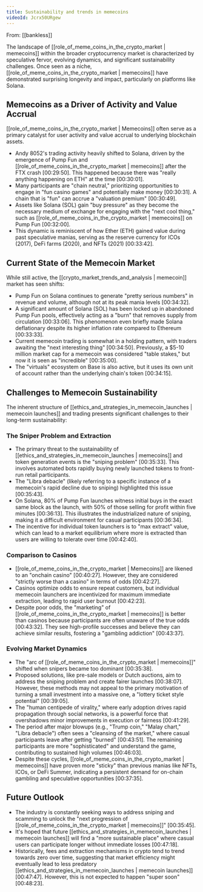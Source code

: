 ```yaml
---
title: Sustainability and trends in memecoins
videoId: Jcrx50URgew
---
```


From: [[bankless]] <br/> 

The landscape of [[role_of_meme_coins_in_the_crypto_market | memecoins]] within the broader cryptocurrency market is characterized by speculative fervor, evolving dynamics, and significant sustainability challenges. Once seen as a niche, [[role_of_meme_coins_in_the_crypto_market | memecoins]] have demonstrated surprising longevity and impact, particularly on platforms like Solana.

## Memecoins as a Driver of Activity and Value Accrual

[[role_of_meme_coins_in_the_crypto_market | Memecoins]] often serve as a primary catalyst for user activity and value accrual to underlying blockchain assets.
*   Andy 8052's trading activity heavily shifted to Solana, driven by the emergence of Pump Fun and [[role_of_meme_coins_in_the_crypto_market | memecoins]] after the FTX crash [00:29:50]. This happened because there was "really anything happening on ETH" at the time [00:30:01].
*   Many participants are "chain neutral," prioritizing opportunities to engage in "fun casino games" and potentially make money [00:30:31]. A chain that is "fun" can accrue a "valuation premium" [00:30:49].
*   Assets like Solana (SOL) gain "buy pressure" as they become the necessary medium of exchange for engaging with the "next cool thing," such as [[role_of_meme_coins_in_the_crypto_market | memecoins]] on Pump Fun [00:32:00].
*   This dynamic is reminiscent of how Ether (ETH) gained value during past speculative manias, serving as the reserve currency for ICOs (2017), DeFi farms (2020), and NFTs (2021) [00:33:42].

## Current State of the Memecoin Market

While still active, the [[crypto_market_trends_and_analysis | memecoin]] market has seen shifts:
*   Pump Fun on Solana continues to generate "pretty serious numbers" in revenue and volume, although not at its peak mania levels [00:34:32].
*   A significant amount of Solana (SOL) has been locked up in abandoned Pump Fun pools, effectively acting as a "burn" that removes supply from circulation [00:33:06]. This phenomenon even briefly made Solana deflationary despite its higher inflation rate compared to Ethereum [00:33:33].
*   Current memecoin trading is somewhat in a holding pattern, with traders awaiting the "next interesting thing" [00:34:50]. Previously, a $5-10 million market cap for a memecoin was considered "table stakes," but now it is seen as "incredible" [00:35:00].
*   The "virtuals" ecosystem on Base is also active, but it uses its own unit of account rather than the underlying chain's token [00:34:15].

## Challenges to Memecoin Sustainability

The inherent structure of [[ethics_and_strategies_in_memecoin_launches | memecoin launches]] and trading presents significant challenges to their long-term sustainability:

### The Sniper Problem and Extraction
*   The primary threat to the sustainability of [[ethics_and_strategies_in_memecoin_launches | memecoins]] and token generation events is the "sniping problem" [00:35:33]. This involves automated bots rapidly buying newly launched tokens to front-run retail participants.
*   The "Libra debacle" (likely referring to a specific instance of a memecoin's rapid decline due to sniping) highlighted this issue [00:35:43].
*   On Solana, 80% of Pump Fun launches witness initial buys in the exact same block as the launch, with 50% of those selling for profit within five minutes [00:36:13]. This illustrates the industrialized nature of sniping, making it a difficult environment for casual participants [00:36:34].
*   The incentive for individual token launchers is to "max extract" value, which can lead to a market equilibrium where more is extracted than users are willing to tolerate over time [00:42:40].

### Comparison to Casinos
*   [[role_of_meme_coins_in_the_crypto_market | Memecoins]] are likened to an "onchain casino" [00:40:27]. However, they are considered "strictly worse than a casino" in terms of odds [00:42:27].
*   Casinos optimize odds to ensure repeat customers, but individual memecoin launchers are incentivized for maximum immediate extraction, leading to rapid user burnout [00:42:23].
*   Despite poor odds, the "marketing" of [[role_of_meme_coins_in_the_crypto_market | memecoins]] is better than casinos because participants are often unaware of the true odds [00:43:32]. They see high-profile successes and believe they can achieve similar results, fostering a "gambling addiction" [00:43:37].

### Evolving Market Dynamics
*   The "arc of [[role_of_meme_coins_in_the_crypto_market | memecoins]]" shifted when snipers became too dominant [00:35:38].
*   Proposed solutions, like pre-sale models or Dutch auctions, aim to address the sniping problem and create fairer launches [00:38:07]. However, these methods may not appeal to the primary motivation of turning a small investment into a massive one, a "lottery ticket style potential" [00:39:05].
*   The "human centipede of virality," where early adoption drives rapid propagation through social networks, is a powerful force that overshadows minor improvements in execution or fairness [00:41:29].
*   The period after major blowups (e.g., "Trump coin," "Malay chart," "Libra debacle") often sees a "cleansing of the market," where casual participants leave after getting "burned" [00:43:51]. The remaining participants are more "sophisticated" and understand the game, contributing to sustained high volumes [00:46:03].
*   Despite these cycles, [[role_of_meme_coins_in_the_crypto_market | memecoins]] have proven more "sticky" than previous manias like NFTs, ICOs, or DeFi Summer, indicating a persistent demand for on-chain gambling and speculative opportunities [00:37:35].

## Future Outlook

*   The industry is constantly seeking ways to address sniping and scamming to unlock the "next progression of [[role_of_meme_coins_in_the_crypto_market | memecoins]]" [00:35:45].
*   It's hoped that future [[ethics_and_strategies_in_memecoin_launches | memecoin launches]] will find a "more sustainable place" where casual users can participate longer without immediate losses [00:47:18].
*   Historically, fees and extraction mechanisms in crypto tend to trend towards zero over time, suggesting that market efficiency might eventually lead to less predatory [[ethics_and_strategies_in_memecoin_launches | memecoin launches]] [00:47:47]. However, this is not expected to happen "super soon" [00:48:23].